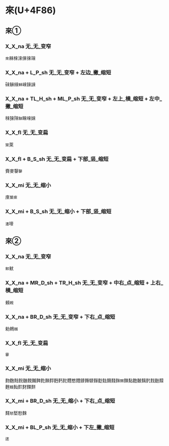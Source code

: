 # 來(U+4F86)

## 來①

### X_X_na 无_无_变窄
`來`㯤棶淶倈徠琜
### X_X_na + L_P_sh 无_无_变窄 + 左边_撇_缩短
䂾䚞䋱`鯠`崍錸誺
### X_X_na + TL_H_sh + ML_P_sh 无_无_变窄 + 左上_横_缩短 + 左中_撇_缩短
䅘猍䧒`騋`睞唻婡
### X_X_fl 无_无_变扁
`箂`萊
### X_X_fl + B_S_sh 无_无_变扁 + 下部_竖_缩短
賚麥䴻`䵅`
### X_X_mi 无_无_缩小
庲`斄㾢`
### X_X_mi + B_S_sh 无_无_缩小 + 下部_竖_缩短
`瀒`嘜

## 來②

### X_X_na 无_无_变窄
`郲`猌
### X_X_na + MR_D_sh + TR_H_sh 无_无_变窄 + 中右_点_缩短 + 上右_横_缩短
顂`䚅`
### X_X_na + BR_D_sh 无_无_变窄 + 下右_点_缩短
勑鶆`䳵`
### X_X_fl 无_无_变扁
`䨫`
### X_X_mi 无_无_缩小
䴯麴䴺䴷麯麲麱䴽麧䵀䴸麪麫䴱麷憗䵄䥑䴶䮮䴿麨麮䵂䴼䴲`䵁`䵃䴴麭麬麶䴬䴰麩䵆麰`麵`䴮䴳䴭䴹䴵
### X_X_mi + BR_D_sh 无_无_缩小 + 下右_点_缩短
䴾`憖`㙬愸麳
### X_X_mi + BL_P_sh 无_无_缩小 + 下左_撇_缩短
`逨`